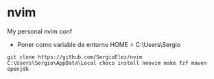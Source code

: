 # nvim
My personal nvim conf
- Poner como variable de entorno HOME = C:\Users\Sergio

``
git clone https://github.com/SergioElez/nvim C:\Users\Sergio\AppData\Local
choco install neovim make fzf maven openjdk 
``
